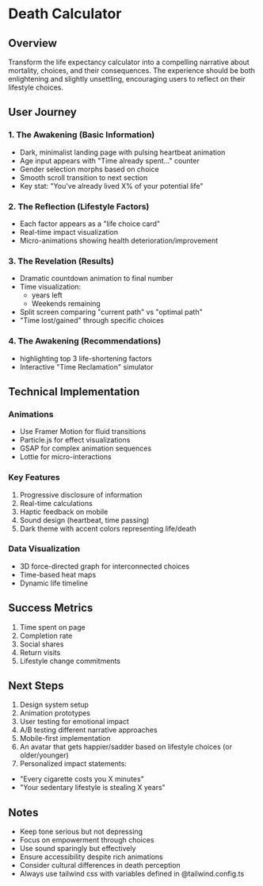 # Death Calculator
## Overview
Transform the life expectancy calculator into a compelling narrative about mortality, choices, and their consequences. The experience should be both enlightening and slightly unsettling, encouraging users to reflect on their lifestyle choices.

## User Journey

### 1. The Awakening (Basic Information)
- Dark, minimalist landing page with pulsing heartbeat animation
- Age input appears with "Time already spent..." counter
- Gender selection morphs based on choice
- Smooth scroll transition to next section
- Key stat: "You've already lived X% of your potential life"

### 2. The Reflection (Lifestyle Factors)
- Each factor appears as a "life choice card"
- Real-time impact visualization
- Micro-animations showing health deterioration/improvement

### 3. The Revelation (Results)
- Dramatic countdown animation to final number
- Time visualization:
  - years left
  - Weekends remaining
- Split screen comparing "current path" vs "optimal path"
- "Time lost/gained" through specific choices

### 4. The Awakening (Recommendations)
- highlighting top 3 life-shortening factors
- Interactive "Time Reclamation" simulator

## Technical Implementation

### Animations
- Use Framer Motion for fluid transitions
- Particle.js for effect visualizations
- GSAP for complex animation sequences
- Lottie for micro-interactions

### Key Features
1. Progressive disclosure of information
2. Real-time calculations
3. Haptic feedback on mobile
4. Sound design (heartbeat, time passing)
5. Dark theme with accent colors representing life/death

### Data Visualization
- 3D force-directed graph for interconnected choices
- Time-based heat maps
- Dynamic life timeline

## Success Metrics
1. Time spent on page
2. Completion rate
3. Social shares
4. Return visits
5. Lifestyle change commitments

## Next Steps
1. Design system setup
2. Animation prototypes
3. User testing for emotional impact
4. A/B testing different narrative approaches
5. Mobile-first implementation
6. An avatar that gets happier/sadder based on lifestyle choices (or older/younger)
7. Personalized impact statements:
  - "Every cigarette costs you X minutes"
  - "Your sedentary lifestyle is stealing X years"



## Notes
- Keep tone serious but not depressing
- Focus on empowerment through choices
- Use sound sparingly but effectively
- Ensure accessibility despite rich animations
- Consider cultural differences in death perception 
- Always use tailwind css with variables defined in @tailwind.config.ts